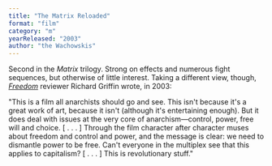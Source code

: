 ```yaml
---
title: "The Matrix Reloaded"
format: "film"
category: "m"
yearReleased: "2003"
author: "the Wachowskis"
---
```

Second in the _Matrix_ trilogy. Strong on  effects and numerous fight sequences, but otherwise of little  interest. Taking a different view, though, <a href="https://freedomnews.org.uk/wp-content/uploads/2018/01/Freedom-2003-06-14.pdf">_Freedom_</a> reviewer Richard Griffin wrote, in 2003:
 

"This is a film all anarchists should go  and see. This isn't because it's a great work of art, because it isn't (although  it's entertaining enough). But it does deal with issues at the very core of  anarchism—control, power, free will and choice. [ . . . ] Through the film  character after character muses about freedom and control and power, and the  message is clear: we need to dismantle power to be free. Can't everyone in the  multiplex see that this applies to capitalism? [ . . . ] This is revolutionary  stuff."
